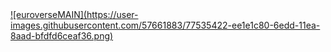 <a href="https://youtu.be/2Q8ZXSbwx8Q">
![euroverseMAIN](https://user-images.githubusercontent.com/57661883/77535422-ee1e1c80-6edd-11ea-8aad-bfdfd6ceaf36.png)
</a>
